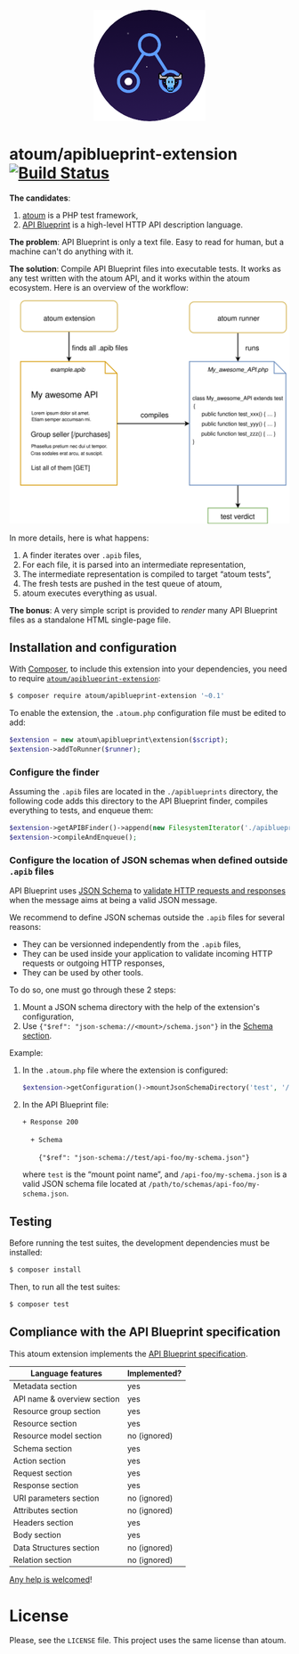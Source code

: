 <p align="center">
  <img src="./res/logo.png" alt="atoum's extension logo" width="200" />
</p>

# atoum/apiblueprint-extension [![Build Status](https://travis-ci.org/Hywan/atoum-apiblueprint-extension.svg?branch=master)](https://travis-ci.org/Hywan/atoum-apiblueprint-extension)

**The candidates**:

  1. [atoum](http://atoum.org/) is a PHP test framework,
  2. [API Blueprint](https://apiblueprint.org/) is a high-level HTTP
      API description language.

**The problem**: API Blueprint is only a text file. Easy to read for
human, but a machine can't do anything with it.

**The solution**: Compile API Blueprint files into executable tests. It
works as any test written with the atoum API, and it works within the
atoum ecosystem. Here is an overview of the workflow:

<p align="center">
  <img src="./res/overview.svg" alt="Process overview" width="580" />
</p>

In more details, here is what happens:

  1. A finder iterates over `.apib` files,
  2. For each file, it is parsed into an intermediate representation,
  3. The intermediate representation is compiled to target “atoum
     tests”,
  4. The fresh tests are pushed in the test queue of atoum,
  5. atoum executes everything as usual.

**The bonus**: A very simple script is provided to _render_ many API
Blueprint files as a standalone HTML single-page file.

## Installation and configuration

With [Composer](https://getcomposer.org/), to include this extension into
your dependencies, you need to
require
[`atoum/apiblueprint-extension`](https://packagist.org/packages/atoum/apiblueprint-extension):

```sh
$ composer require atoum/apiblueprint-extension '~0.1'
```

To enable the extension, the `.atoum.php` configuration file must be edited to add:

```php
$extension = new atoum\apiblueprint\extension($script);
$extension->addToRunner($runner);

```

### Configure the finder

Assuming the `.apib` files are located in the `./apiblueprints`
directory, the following code adds this directory to the API Blueprint
finder, compiles everything to tests, and enqueue them:

```php
$extension->getAPIBFinder()->append(new FilesystemIterator('./apiblueprints'));
$extension->compileAndEnqueue();
```

### Configure the location of JSON schemas when defined outside `.apib` files

API Blueprint uses [JSON Schema](http://json-schema.org/)
to
[validate HTTP requests and responses](https://apiblueprint.org/documentation/advanced-tutorial.html#json-schema) when
the message aims at being a valid JSON message.

We recommend to define JSON schemas outside the `.apib` files for several reasons:

  * They can be versionned independently from the `.apib` files,
  * They can be used inside your application to validate incoming HTTP
    requests or outgoing HTTP responses,
  * They can be used by other tools.

To do so, one must go through these 2 steps:

  1. Mount a JSON schema directory with the help of the extension's
     configuration,
  2. Use `{"$ref": "json-schema://<mount>/schema.json"}` in the [Schema
     section](https://apiblueprint.org/documentation/advanced-tutorial.html#json-schema).
     
Example:

  1. In the `.atoum.php` file where the extension is configured:

     ```php
     $extension->getConfiguration()->mountJsonSchemaDirectory('test', '/path/to/schemas/');
     ```

  2. In the API Blueprint file:
  
     ```apib
     + Response 200

       + Schema

         {"$ref": "json-schema://test/api-foo/my-schema.json"}
     ```

     where `test` is the “mount point name”, and
     `/api-foo/my-schema.json` is a valid JSON schema file located at
     `/path/to/schemas/api-foo/my-schema.json`.

## Testing

Before running the test suites, the development dependencies must be installed:

```sh
$ composer install
```

Then, to run all the test suites:

```sh
$ composer test
```

## Compliance with the API Blueprint specification

This atoum extension implements the
[API Blueprint specification](https://apiblueprint.org/documentation/specification.html).

| Language features           | Implemented? |
|-----------------------------|--------------|
| Metadata section            | yes          |
| API name & overview section | yes          |
| Resource group section      | yes          |
| Resource section            | yes          |
| Resource model section      | no (ignored) |
| Schema section              | yes          |
| Action section              | yes          |
| Request section             | yes          |
| Response section            | yes          |
| URI parameters section      | no (ignored) |
| Attributes section          | no (ignored) |
| Headers section             | yes          |
| Body section                | yes          |
| Data Structures section     | no (ignored) |
| Relation section            | no (ignored) |

[Any help is welcomed](https://github.com/Hywan/atoum-apiblueprint-extension/issues/new)!

# License

Please, see the `LICENSE` file. This project uses the same license than atoum.
